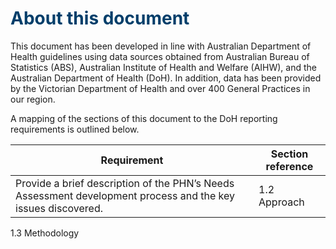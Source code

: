 # <span style="color:#003E6A"> __About this document__ </span>

This document has been developed in line with Australian Department of Health guidelines using
data sources obtained from Australian Bureau of Statistics (ABS), Australian Institute of Health and
Welfare (AIHW), and the Australian Department of Health (DoH). In addition, data has been provided
by the Victorian Department of Health and over 400 General Practices in our region.


A mapping of the sections of this document to the DoH reporting requirements is outlined below.

Requirement|Section reference
-----|-----
Provide a brief description of the PHN’s Needs Assessment development process and the key issues discovered.| 1.2 Approach

1.3 Methodology
